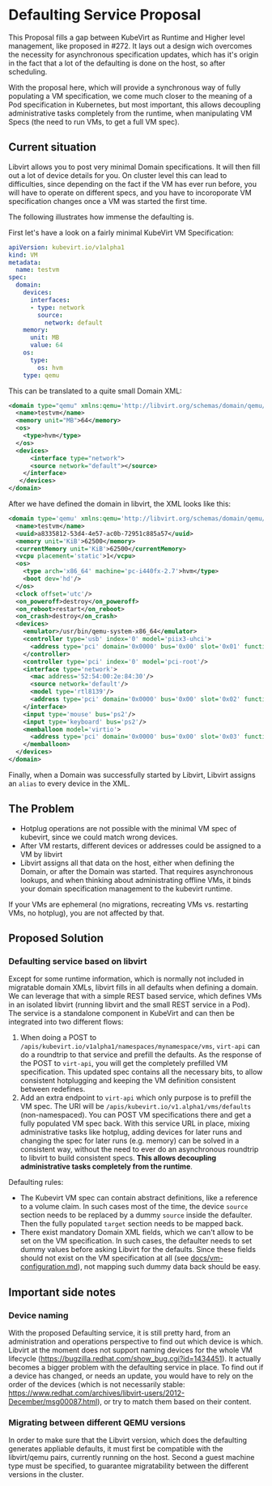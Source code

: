 # Defaulting Service Proposal

This Proposal fills a gap between KubeVirt as Runtime and Higher level
management, like proposed in #272. It lays out a design wich overcomes the
necessity for asynchronous specification updates, which has it's origin in the
fact that a lot of the defaulting is done on the host, so after scheduling.

With the proposal here, which will provide a synchronous way of fully
populating a VM specification, we come much closer to the meaning of a Pod
specification in Kubernetes, but most important, this allows decoupling
administrative tasks completely from the runtime, when manipulating VM Specs
(the need to run VMs, to get a full VM spec).

## Current situation

Libvirt allows you to post very minimal Domain specifications. It will then
fill out a lot of device details for you. On cluster level this can lead to
difficulties, since depending on the fact if the VM has ever run before, you
will have to operate on different specs, and you have to incoroporate VM
specification changes once a VM was started the first time.

The following illustrates how immense the defaulting is.

First let's have a look on a fairly minimal KubeVirt VM Specification:

```yaml
apiVersion: kubevirt.io/v1alpha1
kind: VM
metadata:
  name: testvm
spec:
  domain:
    devices:
      interfaces:
      - type: network
        source:
          network: default
    memory:
      unit: MB
      value: 64
    os:
      type:
        os: hvm
    type: qemu
```

This can be translated to a quite small Domain XML:

```xml
<domain type="qemu" xmlns:qemu='http://libvirt.org/schemas/domain/qemu/1.0'>
  <name>testvm</name>
  <memory unit="MB">64</memory>
  <os>
    <type>hvm</type>
  </os>
  <devices>
      <interface type="network">
      <source network="default"></source>
    </interface>
   </devices>
</domain>
```

After we have defined the domain in libvirt, the XML looks like this:

```xml
<domain type='qemu' xmlns:qemu='http://libvirt.org/schemas/domain/qemu/1.0'>
  <name>testvm</name>
  <uuid>a8335812-53d4-4e57-ac0b-72951c885a57</uuid>
  <memory unit='KiB'>62500</memory>
  <currentMemory unit='KiB'>62500</currentMemory>
  <vcpu placement='static'>1</vcpu>
  <os>
    <type arch='x86_64' machine='pc-i440fx-2.7'>hvm</type>
    <boot dev='hd'/>
  </os>
  <clock offset='utc'/>
  <on_poweroff>destroy</on_poweroff>
  <on_reboot>restart</on_reboot>
  <on_crash>destroy</on_crash>
  <devices>
    <emulator>/usr/bin/qemu-system-x86_64</emulator>
    <controller type='usb' index='0' model='piix3-uhci'>
      <address type='pci' domain='0x0000' bus='0x00' slot='0x01' function='0x2'/>
    </controller>
    <controller type='pci' index='0' model='pci-root'/>
    <interface type='network'>
      <mac address='52:54:00:2e:84:30'/>
      <source network='default'/>
      <model type='rtl8139'/>
      <address type='pci' domain='0x0000' bus='0x00' slot='0x02' function='0x0'/>
    </interface>
    <input type='mouse' bus='ps2'/>
    <input type='keyboard' bus='ps2'/>
    <memballoon model='virtio'>
      <address type='pci' domain='0x0000' bus='0x00' slot='0x03' function='0x0'/>
    </memballoon>
  </devices>
</domain>
```

Finally, when a Domain was successfully started by Libvirt, Libvirt assigns an
`alias` to every device in the XML.

## The Problem

 * Hotplug operations are not possible with the minimal VM spec of kubevirt,
   since we could match wrong devices.
 * After VM restarts, different devices or addresses could be assigned to a VM
   by libvirt
 * Libvirt assigns all that data on the host, either when defining the Domain,
   or after the Domain was started. That requires asynchronous lookups, and
   when thinking about administrating offline VMs, it binds your domain
   specification management to the kubevirt runtime.

If your VMs are ephemeral (no migrations, recreating VMs vs. restarting VMs, no
hotplug), you are not affected by that.

## Proposed Solution

### Defaulting service based on libvirt

Except for some runtime information, which is normally not included in
migratable domain XMLs, libvirt fills in all defaults when defining a domain.
We can leverage that with a simple REST based service, which defines VMs in an
isolated libvirt (running libvirt and the small REST service in a Pod). The
service is a standalone component in KubeVirt and can then be integrated into
two different flows:

 1. When doing a POST to
    `/apis/kubevirt.io/v1alpha1/namespaces/mynamespace/vms`, `virt-api` can do
    a roundtrip to that service and prefill the defaults. As the response of
    the POST to `virt-api`, you will get the completely prefilled VM
    specification. This updated spec contains all the necessary bits, to allow
    consistent hotplugging and keeping the VM definition consistent between
    redefines.
 2. Add an extra endpoint to `virt-api` which only purpose is to prefill the VM
    spec. The URI will be `/apis/kubevirt.io/v1.alpha1/vms/defaults`
    (non-namespaced). You can POST VM specifications there and get a fully
    populated VM spec back. With this service URL in place, mixing
    administrative tasks like hotplug, adding devices for later runs and
    changing the spec for later runs (e.g. memory) can be solved in a
    consistent way, without the need to ever do an asynchronous roundtrip to
    libvirt to build consistent specs. **This allows decoupling administrative
    tasks completely from the runtime**. 

Defaulting rules:

 * The Kubevirt VM spec can contain abstract definitions, like a reference to a
   volume claim. In such cases most of the time, the device `source` section
   needs to be replaced by a dummy `source` inside the defaulter. Then the
   fully populated `target` section needs to be mapped back.
 * There exist mandatory Domain XML fields, which we can't allow to be set on
   the VM specification. In such cases, the defaulter needs to set dummy values
   before asking Libvirt for the defaults. Since these fields should not exist
   on the VM specification at all (see
   [docs/vm-configuration.md](docs/vm-configuration.md)), not mapping such
   dummy data back should be easy.

## Important side notes

### Device naming

With the proposed Defaulting service, it is still pretty hard, from an
administration and operations perspective to find out which device is which.
Libvirt at the moment does not support naming devices for the whole VM
lifecycle (https://bugzilla.redhat.com/show_bug.cgi?id=1434451). It actually
becomes a bigger problem with the defaulting service in place. To find out if a
device has changed, or needs an update, you would have to rely on the order of
the devices (which is not necessarily stable:
https://www.redhat.com/archives/libvirt-users/2012-December/msg00087.html), or
try to match them based on their content.

### Migrating between different QEMU versions

In order to make sure that the Libvirt version, which does the defaulting
generates appliable defaults, it must first be compatible with the libvirt/qemu
pairs, currently running on the host. Second a guest machine type must be
specified, to guarantee migratability between the different versions in the
cluster.
